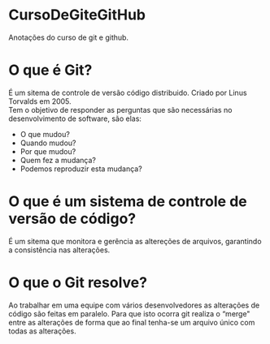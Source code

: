 # CursoDeGiteGitHub
Anotações do curso de git e github.

# O que é Git?
É um sitema de controle de versão código distribuido. Criado por Linus Torvalds em 2005.  
Tem o objetivo de responder as perguntas que são necessárias no desenvolvimento de software, são elas:
  - O que mudou?
  - Quando mudou?
  - Por que mudou?
  - Quem fez a mudança?
  - Podemos reproduzir esta mudança?

# O que é um sistema de controle de versão de código?
É um sitema que monitora e gerência as altereções de arquivos, garantindo a consistência nas alterações.

# O que o Git resolve?
Ao trabalhar em uma equipe com vários desenvolvedores as alterações de código são feitas em paralelo. Para que isto ocorra git realiza o “merge" entre as alterações
de forma que ao final tenha-se um arquivo único com todas as alterações.







